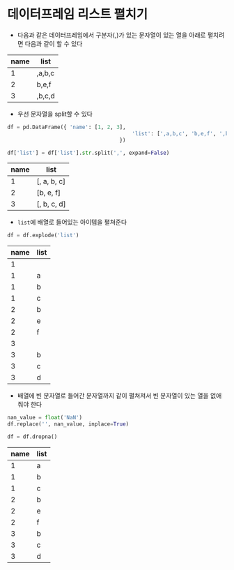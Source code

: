 # 데이터프레임 리스트 펼치기

- 다음과 같은 데이터프레임에서 구분자(,)가 있는 문자열이 있는 열을 아래로 펼치려면 다음과 같이 할 수 있다

name | list
--- | ---
1 | ,a,b,c
2 | b,e,f
3 | ,b,c,d

- 우선 문자열을 split할 수 있다

```python
df = pd.DataFrame({ 'name': [1, 2, 3],
										'list': [',a,b,c', 'b,e,f', ',b,c,d']
									})

df['list'] = df['list'].str.split(',', expand=False)
```

name | list
--- | ---
1 | [, a, b, c]
2 | [b, e, f]
3 | [, b, c, d]

- `list`에 배열로 들어있는 아이템을 펼쳐준다

```python
df = df.explode('list')
```

name | list
--- | ---
1 | 
1 | a
1 | b
1 | c
2 | b
2 | e
2 | f
3 | 
3 | b
3 | c
3| d

- 배열에 빈 문자열로 들어간 문자열까지 같이 펼쳐져서 빈 문자열이 있는 열을 없애줘야 한다

```python
nan_value = float('NaN')
df.replace('', nan_value, inplace=True)

df = df.dropna()
```

name | list
--- | ---
1 | a
1 | b
1 | c
2 | b
2 | e
2 | f
3 | b
3 | c
3| d